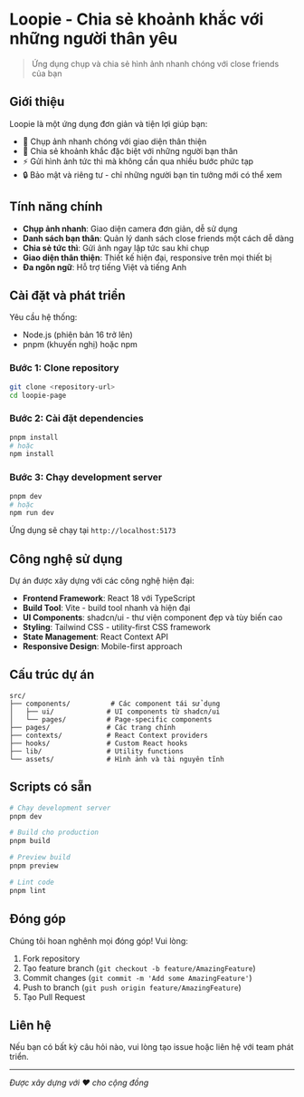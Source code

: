 # Loopie - Chia sẻ khoảnh khắc với những người thân yêu

> Ứng dụng chụp và chia sẻ hình ảnh nhanh chóng với close friends của bạn

## Giới thiệu

Loopie là một ứng dụng đơn giản và tiện lợi giúp bạn:
- 📸 Chụp ảnh nhanh chóng với giao diện thân thiện
- 👥 Chia sẻ khoảnh khắc đặc biệt với những người bạn thân
- ⚡ Gửi hình ảnh tức thì mà không cần qua nhiều bước phức tạp
- 🔒 Bảo mật và riêng tư - chỉ những người bạn tin tưởng mới có thể xem

## Tính năng chính

- **Chụp ảnh nhanh**: Giao diện camera đơn giản, dễ sử dụng
- **Danh sách bạn thân**: Quản lý danh sách close friends một cách dễ dàng
- **Chia sẻ tức thì**: Gửi ảnh ngay lập tức sau khi chụp
- **Giao diện thân thiện**: Thiết kế hiện đại, responsive trên mọi thiết bị
- **Đa ngôn ngữ**: Hỗ trợ tiếng Việt và tiếng Anh

## Cài đặt và phát triển

Yêu cầu hệ thống:
- Node.js (phiên bản 16 trở lên)
- pnpm (khuyến nghị) hoặc npm

### Bước 1: Clone repository
```bash
git clone <repository-url>
cd loopie-page
```

### Bước 2: Cài đặt dependencies
```bash
pnpm install
# hoặc
npm install
```

### Bước 3: Chạy development server
```bash
pnpm dev
# hoặc
npm run dev
```

Ứng dụng sẽ chạy tại `http://localhost:5173`

## Công nghệ sử dụng

Dự án được xây dựng với các công nghệ hiện đại:

- **Frontend Framework**: React 18 với TypeScript
- **Build Tool**: Vite - build tool nhanh và hiện đại
- **UI Components**: shadcn/ui - thư viện component đẹp và tùy biến cao
- **Styling**: Tailwind CSS - utility-first CSS framework
- **State Management**: React Context API
- **Responsive Design**: Mobile-first approach

## Cấu trúc dự án

```
src/
├── components/          # Các component tái sử dụng
│   ├── ui/             # UI components từ shadcn/ui
│   └── pages/          # Page-specific components
├── pages/              # Các trang chính
├── contexts/           # React Context providers
├── hooks/              # Custom React hooks
├── lib/                # Utility functions
└── assets/             # Hình ảnh và tài nguyên tĩnh
```

## Scripts có sẵn

```bash
# Chạy development server
pnpm dev

# Build cho production
pnpm build

# Preview build
pnpm preview

# Lint code
pnpm lint
```

## Đóng góp

Chúng tôi hoan nghênh mọi đóng góp! Vui lòng:
1. Fork repository
2. Tạo feature branch (`git checkout -b feature/AmazingFeature`)
3. Commit changes (`git commit -m 'Add some AmazingFeature'`)
4. Push to branch (`git push origin feature/AmazingFeature`)
5. Tạo Pull Request

## Liên hệ

Nếu bạn có bất kỳ câu hỏi nào, vui lòng tạo issue hoặc liên hệ với team phát triển.

---

*Được xây dựng với ❤️ cho cộng đồng*
